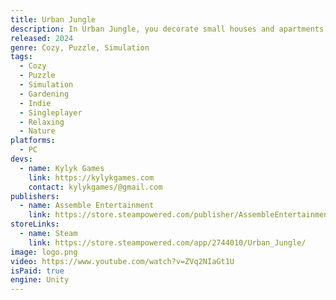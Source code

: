 ```yaml
---
title: Urban Jungle
description: In Urban Jungle, you decorate small houses and apartments with plants and transform them from concrete boxes into a green haven. Through the environment you will be able to follow the life story of our protagonist. She will grow up before your eyes, change places and grow as a person and plant lover. Will you be able to fulfil her dream of a perfect garden?
released: 2024
genre: Cozy, Puzzle, Simulation
tags:
  - Cozy
  - Puzzle
  - Simulation
  - Gardening
  - Indie
  - Singleplayer
  - Relaxing
  - Nature
platforms:
  - PC
devs:
  - name: Kylyk Games
    link: https://kylykgames.com
    contact: kylykgames/@gmail.com
publishers:
  - name: Assemble Entertainment
    link: https://store.steampowered.com/publisher/AssembleEntertainment
storeLinks:
  - name: Steam
    link: https://store.steampowered.com/app/2744010/Urban_Jungle/
image: logo.png
video: https://www.youtube.com/watch?v=ZVq2NIaGt1U
isPaid: true
engine: Unity
---
```

